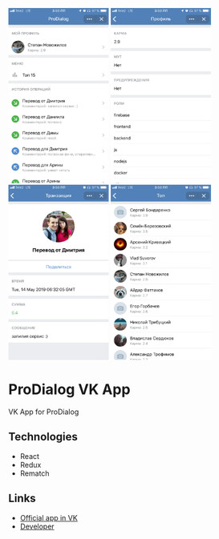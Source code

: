 <p>
<img src="./docs/1.png" width="200" height="350" alt="1 Screen">
<img src="./docs/2.png" width="200" height="350" alt="2 Screen">
<img src="./docs/3.png" width="200" height="350" alt="3 Screen">
<img src="./docs/4.png" width="200" height="350" alt="4 Screen">
</p>

# ProDialog VK App
VK App for ProDialog

## Technologies
*   React
*   Redux
*   Rematch

## Links
*  [Official app in VK](https://vk.com/app6982755)
*  [Developer](https://vk.me/hit2hat)